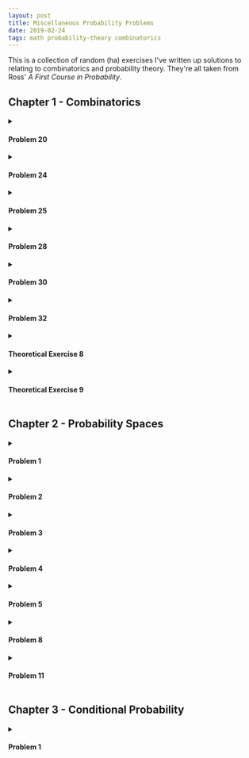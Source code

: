 ```yaml
---
layout: post
title: Miscellaneous Probability Problems
date: 2019-02-24
tags: math probability-theory combinatorics
---
```

This is a collection of random (ha) exercises I've written up solutions to relating to combinatorics and probability theory. They're all taken from Ross' <i>A First Course in Probability</i>.

<!-- Most of them are taken from Ross' <i>A First Course in Probability<i>. -->

<!--more-->

## Chapter 1 - Combinatorics
<details>
<summary><h4 class="inline">Problem 20</h4></summary>
<b>Question:</b> A person has $8$ friends but will only invite $5$ to a party. How many ways can he invite them if $2$ of the friends are feuding and won't attend together? How many ways if $2$ of the friends will only attend together?
<p></p>
<b>Answer:</b> The first question is given by the total number of combinations of friends minus the number of combinations that have the two friends:

$$\underbrace{\binom{8}{5}}_{\substack{\text{all combos}\\ \text{of friends}}}\mkern-13mu-\underbrace{\overbrace{\binom{2}{2}}^{\substack{\text{feuding}\\ \text{friends}}}\overbrace{\binom{6}{3}}^{\substack{\text{the}\\ \text{rest}}}}_{\text{impossible cases}}=36$$

The second question is given by the number of combinations where the two close friends show up together plus the number of combinations where they do not:

$$\underbrace{\binom{6}{5}}_{\substack{\text{close friends}\\ \text{don't show}}}\mkern-18mu+\,\,\underbrace{\overbrace{\binom{2}{2}}^{\substack{\text{close}\\ \text{friends}}}\overbrace{\binom{6}{3}}^{\substack{\text{the}\\ \text{rest}}}}_{\substack{\text{close friends}\\ \text{show up}}}=26$$


<p></p>
</details>

<details>
<summary><h4 class="inline">Problem 24</h4></summary>
<b>Question:</b> Expand $(3x^2+y)^5$.
<p></p>
<b>Answer:</b> Let $a=3x^2$ and $b=y$. Now we use the binomial theorem:

$$(a+b)^5=\sum^5_{k=0} \binom{5}{k}a^{5-k}b^k=a^5+5a^4b+10a^3b^2+10a^2b^3+5ab^4+b^5$$

Re-substituting we arrive at:

$$\begin{align*}
(3x^2+y)^5&=(3x^2)^5+5(3x^2)^4y+10(3x^2)^3y^2+10(3x^2)^2y^3+5(3x^2)y^4+y^5\\
&=243x^{10}+405x^8y+270x^6y^2+90x^4y^3+15x^2y^4+y^5
\end{align*}$$
</details>

<details>
<summary><h4 class="inline">Problem 25</h4></summary>
<b>Question:</b> A game of bridge has $4$ players dealt $13$ cards each. How many different bridge deals are possible?
<p></p>
<b>Answer:</b> There are $4\cdot 13=52$ cards in total, so the total number of ways of splitting $52$ cards in $4$ equal groups is given by the following multinomial coefficient:

$$\binom{52}{13,13,13,13}=\frac{52!}{(13!)^4}\approx5.35\cdot10^{28}$$
</details>

<details>
<summary><h4 class="inline">Problem 28</h4></summary>
<b>Question:</b> Given $8$ teachers to be divided into $4$ schools, how many divisions are possible? What if each school must receive $2$ teachers?
<p></p>
<b>Answer:</b> First note that the teachers and schools are different, so a school receiving teacher A and B is a different division from them receiving B and C.
<p></p>
With this in mind, in the first case we see that for every teacher there is a choice to be in 1 of 4 schools. Thus, via the <a href="/the-basic-principle-of-counting">principle of counting</a>, we have:

$$\underbrace{\mkern-20mu\overbrace{4}^{4\text{ schools}}\mkern-20mu\cdot4\cdot4\cdot4\cdot4\cdot4\cdot4\cdot4}_{8\text{ teachers}}=4^8=65536\text{ divisions}$$

The above case was for any division (even those in which some schools got no teachers). However in the following case, each school must receive 2 teachers. The number of ways a group of 8 can be split into 4 groups of 2 is given by the following multinomial coefficient:

$$\binom{8}{2,2,2,2}=\frac{8!}{2!2!2!2!}=2520\text{ divisions}$$
</details>



<details>
<summary><h4 class="inline">Problem 30</h4></summary>
<b>Question:</b> Delegates from $10$ countries are to be seated in a row together, $1$ per country. $4$ of these countries are the US, Russia, England, and France. How many possible seating arrangements are there if the American and Russian delegates <i>can't</I> sit together, and the English and French delegates <i>must</i> sit together?
<p></p>
<b>Answer:</b> The number of ways $n$ things can be permutated is given by $n!$. As such, if we consider the English and French delegates as one unit, there are $9!$ ways of arranging them with the other delegates times $2$ since we can switch the French and English delegates amongst themselves:

$$\small\substack{\text{2 options}\\ \text{for En & Fr}}\left\{
    \begin{array}{ll}
        \underbrace{(x_1,x_2,x_3,x_4,x_5,x_6,x_7,x_8,\text{EnFr})}_{9! \text{ permutations}}\\
        \underbrace{(x_1,x_2,x_3,x_4,x_5,x_6,x_7,x_8,\text{FrEn})}_{9! \text{ permutations}}
    \end{array}
\right.=2\cdot 9!$$

Now we calculate all the arrangements where not only France and England are sitting together, but where the US and Russia are as well. This is given by a similar argument, where we treat the US and Russia as a single unit:

$$\small\substack{\text{2 options}\\ \text{for En & Fr}\\\text{2 options}\\ \text{for US & Ru}}\left\{
    \begin{array}{ll}
        \phantom{(Dummy)}\\
        \underbrace{(x_1,x_2,x_3,x_4,x_5,x_6,\text{USRu},\text{EnFr})}_{8! \text{ permutations}}\\
        \underbrace{(x_1,x_2,x_3,x_4,x_5,x_6,\text{USRu},\text{FrEn})}_{8! \text{ permutations}}\\
        \underbrace{(x_1,x_2,x_3,x_4,x_5,x_6,\text{RuUS},\text{EnFr})}_{8! \text{ permutations}}\\
        \underbrace{(x_1,x_2,x_3,x_4,x_5,x_6,\text{RuUS},\text{FrEn})}_{8! \text{ permutations}}
    \end{array}
\right.=2\cdot2\cdot 8!$$

And using these two quantities, it should be clear that the total number of valid arrangements is given by those where France and England sit together <i>minus</i> those where they sit together AND the US and Russia sit together (since all that's left are the arrangements that satisfy both constraints):

$$(2\cdot9!)-(2\cdot2\cdot8!)=564480$$
</details>

<details>
<summary><h4 class="inline">Problem 32</h4></summary>
<b>Question:</b> An elevator starts at the basement with $8$ people (not including the operator) and will discharge them all by the time it reaches floor $6$. How many different ways could the operator have seen people leaving the elevator if all people look alike to him? What if there were $5$ men and $3$ women and he could tell men and women apart?
<p></p>
<b>Answer:</b> The number of different ways a group of $8$ identical people could be distributed amongst $6$ different floors is given by the following multiset coefficient:

$$\left(\!\!{6 \choose 8}\!\!\right)=\binom{6+8-1}{8}=1287$$

The number of different ways a group of $5$ identical men could be distributed amongst $6$ different floors times the number of ways $3$ women could be distributed is given by the following product:

$$\left(\!\!{6 \choose 5}\!\!\right)\left(\!\!{6 \choose 3}\!\!\right)=\binom{6+5-1}{5}\binom{6+3-1}{3}=14112$$

<p></p>
</details>

<details>
<summary><h4 class="inline">Theoretical Exercise 8</h4></summary>
<b>Question:</b> Why does the following identity hold?:

$$\binom{n+m}{k}=\sum_{i=0}^k\binom{n}{k-i}\binom{m}{i}$$

<b>Answer:</b> Note that $\binom{n+m}{k}$ is the number of ways to pick $k$ members from a group of $n+m$ candidates.  Another way to phrase this is the following sum:

$$\binom{n}{k}\binom{m}{0}+\binom{n}{k-1}\binom{m}{1}+\cdots+\binom{n}{0}\binom{m}{k}$$

Which is the number of ways to pick $k$ members from only the first $n$ candidates and $0$ from the other $m$, plus the number of ways to pick $k-1$ members from the first $n$ and only $1$ from the other $m$, and so on. This sum gives us all the ways of picking $k$ members of the total group $n+m$ in terms of just the smaller groups $n$ and $m$.
<p></p>
</details>

<details>
<summary><h4 class="inline">Theoretical Exercise 9</h4></summary>
<b>Question:</b> Using the result from Theoretical Exercise 8, prove the following identity:

$$\binom{2n}{n}=\sum_{k=0}^n\binom{n}{k}^2$$

<b>Answer:</b> From the previous exercise we have:

$$\begin{align*}
\binom{2n}{n}=\binom{n+n}{n}&=\sum_{k=0}^n\binom{n}{n-k}\binom{n}{k}\\
&=\sum_{k=0}^n\binom{n}{k}\binom{n}{k}=\sum_{k=0}^n\binom{n}{k}^2
\end{align*}$$

With the third equality being justified by the following identity:

$$\binom{n}{n-k}=\frac{n!}{(n-n+k)!(n-k)!}=\frac{n!}{k!(n-k)!}=\binom{n}{k}$$

<i>whenever $0\le k\le n$.</i>
<p></p>
</details>

## Chapter 2 - Probability Spaces
<details>
<summary><h4 class="inline">Problem 1</h4></summary>
<b>Question:</b> Consider a box with 1 red, 1 green, and 1 blue marble. Whenever a marble is chosen from the box, it is replaced with a marble of the same color. What sample space $\Omega$ represents picking two marbles from the box? What about when the marble isn't replaced?
<p></p>
<b>Answer:</b> When sample space for picking the first marble is the same as the second, i.e. replacement is in effect:

$$\Omega=\{r,g,b\}^2$$

Without replacement, the sample space looks like:

$$\Omega=\{(r,g),(r,b),(g,r),(g,b),(b,r),(b,g)\}$$

Where the first element of each outcome is the first choice and likewise for the second. Note that this sample space has no <a href="\cartesian-product#cartesian-factorization">cartesian factorization</a>.<p></p>
</details>

<details>
<summary><h4 class="inline">Problem 2</h4></summary>
<b>Question:</b> A die is rolled continually until a 6 appears. Let $E_n$ denote the event that $n$ rolls were needed to end the experiment. What outcomes are in $E_n$? What is the sample space of this experiment? What does $(\bigcup_{n\in\mathbb{N}} E_n)^\complement$ mean?
<p></p>
<b>Answer:</b> First let us define the event $E_n$. That is, the set of all sequences of rolls of length $n$ (each of which must end in a 6):

$$E_n = \{(k_1,k_2,\cdots,k_i,\cdots,k_{n-1},6)\mid k_i\in[1..5]\}$$

The sample space of this experiment is the set of all finite sequences that end with a $6$ (where the experiment ends) <i>as well as</i> the set of all infinite sequences that don't include $6$ (where the experiment goes on forever):

$$\Omega = \underbrace{\left(\bigcup_{n\in\mathbb{N}} E_n\right)}_{\text{finite sequences}}\cup\underbrace{\{(k_1,k_2,\cdots)\mid k_i\in[1..5]\}}_{\text{infinite sequences}}$$

Recall that $\bigcup_{n\in\mathbb{N}} E_n$ is the event that the experiment terminates, i.e. the outcome is of finite length. Thus, its complement $(\bigcup_{n\in\mathbb{N}} E_n)^\complement$ is the event that it does <i>not</i> terminate and is infinite:

$$\left(\bigcup_{n\in\mathbb{N}} E_n\right)^\complement = \underbrace{\{(k_1,k_2,\cdots)\mid k_i\in[1..5]\}}_{\text{infinite sequences}}$$

<i>Its important to note that the infinite sequence outcomes have probability $0$ of occurring because the odds of never landing a $6$ are given by:</i>

 $$\lim_{n\to\infty}\left(\frac{5}{6}\right)^n=0$$
 
<i>I included them because the problem references them but, for practical purposes, they need not be considered.</i><p></p>
</details>

<details>
<summary><h4 class="inline">Problem 3</h4></summary>
<b>Question:</b> Two dice are thrown. Let $E$ be the event that their sum is odd, $F$ that at least one die is a $1$, and $G$ be that their sum is $5$. Give the events $EF$, $E\cup F$, $FG$, $EF^\complement$, and $EFG$.
<p></p>
<b>Answer:</b> $EF$ is the event that the sum of the dice is odd <i>and</i> one of them is a $1$:

$$\begin{align*}
EF&=\{(x,y)\mid x+y \equiv 1 \bmod{2}\wedge (x=1\vee y=1)\}\\
&=\{(1,2),(1,4),(1,6),(6,1),(4,1),(2,1)\}
\end{align*}$$

$E\cup F$ is the event that either the sum is odd <i>or</i> one die is a $1$:

$$E\cup F=\{(x,y)\mid x+y \equiv 1 \bmod{2}\vee (x=1\vee y=1)\}$$

<i>No need to give all these outcomes explicitly.</i>
<p></p>
$FG$ is the event that 1 die is a $1$ <i>and</i> the dice sum to 5. This leaves only two possibilities:

$$FG=\{(1,4),(4,1)\}$$

$EF^\complement$ is the event that the sum is odd and that <i>no</i> die is a $1$:

$$EF=\{(x,y)\mid x+y \equiv 1 \bmod{2}\wedge (x\not=1\wedge y\not=1)\}$$
<i>Again, no need to give all these outcomes explicitly.</i>
<p></p>
And finally, $EFG$ is the event that the sum is odd, there is at least one $1$, <i>and</i> that the sum is $5$. This leaves only two possibilities and is the same as $FG$:

$$EFG=\{(1,4),(4,1)\}$$
</details>

<details>
<summary><h4 class="inline">Problem 4</h4></summary>
<b>Question:</b> Players A, B, and C take turns flipping a coin. The first to get heads wins. The sample space of this experiment is given by the following bit strings:

$$\Omega = \{1,01,001,0001,\cdots,0000\dots\}$$

Interpret the sample space, and define the following events in terms of $\Omega$: Player A wins is event $A$, player B wins is $B$, and $(A\cup B)^\complement$
<p></p>
<b>Answer:</b> The first group of outcomes listed in the sample space each represent which round the game was won by a $1$. Whoever was flipping that round is round-robin assigned to each bit (A is first, B is second, C is third, A is fourth, etc.). The last element listed is the outcome where the game never ends, i.e. an infinite string of $0$'s.
<p></p>
Event $A$ is the set of all outcomes whose length modulo $3$ is $1$, because A takes the first flip. Likewise, event $B$ is the set of all outcomes whose length modulo $3$ is $2$:

$$\begin{align*}
A &= \{1,0001,0000001,0000000001,\cdots\}\\
B &= \{01,00001,00000001,00000000001,\cdots\}
\end{align*}$$ 

And finally, recall that $(A\cup B)^\complement = A^\complement B^\complement$. As such, this is the event that neither A nor B win. Thus, this event contains all outcomes where C wins (i.e. sequences whose length modulo $3$ equals $0$) or the never ending outcome where nobody wins:

$$(A\cup B)^\complement =\{001,000001,000000001,\cdots,0000\dots\}$$

<i>As a side note, the never ending outcome has a $0$ probability of occurring because:</i>

$$\lim_{n\to\infty}\left(\frac{1}{2}\right)^n=0$$
</details>

<details>
<summary><h4 class="inline">Problem 5</h4></summary>
<b>Question:</b> A system has 5 components, each of which is either working or failed. The sample space of observing the status of the system is thus a $5$-tuple where the $i$th element is a $0$ if failed and a $1$ if working. How many outcomes are in the sample space? If the system works when components 1 and 2 are working or when 3 and 4 are working or when 1, 3, and 5 are working, then what is the event $W$ that the system is working? How many outcomes are in the event $A$ that components 4 and 5 have failed? Write out all outcomes of $AW$.
<p></p>
<b>Answer:</b> The sample space is the set of all bit strings (sequences of 0's and 1's) of length 5. And so its size is given by:

$$|\Omega| =|\{0,1\}^5|=2^5=32$$

The system is working when at least 1 of the 3 conditions mentioned are satisfied:

$$\begin{align*}
W=\{(x_1,x_2,x_3,x_4,x_5)\in\Omega\,\mid\, &(x_1=x_2=1)\,\vee\\
&(x_3=x_4=1)\,\vee\\
&(x_1=x_3=x_5=1)\}
\end{align*}$$

The event $A$ is just when $x_4$ and $x_5$ are $0$. Only 3 variables are free with 2 possible states each, meaning the number of outcomes is:

$$|A|=\left|\{(x_1,x_2,x_3,x_4,x_5)\in\Omega\mid x_4=x_5=0\}\right|=2^3=8$$

Event $AW$ is when the system is working, despite $x_4$ and $x_5$ not working. This only leaves two possibilities (because $x_3$ working is irrelevant):

$$AW=\{(1,1,0,0,0),(1,1,1,0,0)\}$$
</details>

<details>
<summary><h4 class="inline">Problem 8</h4></summary>
<b>Question:</b> $A$ and $B$ are mutually exclusive events with $P(A)=.3$, and $P(B)=.5$. What is the probability of $AB$, $AB^\complement$, and $A\cup B$?
<p></p>
<b>Answer:</b> Because they are mutually exclusive we have $AB=\emptyset$ and thus:

$$P(AB)=P(\emptyset)=0$$

Also because they are mutually exclusive, the probability that $B$ does not occur given $A$ has occurred is $1$, giving us:

$$P(AB^\complement)=P(B^\complement|A)P(A)=1\cdot 0.3=0.3$$

And finally, recalling that $P(AB)=0$, we have:

$$P(A\cup B) = P(A) + P(B) - P(AB) = 0.3+0.5+0=0.8$$
</details>

<details>
<summary><h4 class="inline">Problem 11</h4></summary>
<b>Question:</b> A total of 28% of American males smoke cigarettes, 7% smoke cigars, and 5% smoke both. What percentage of males smoke neither? What percentage smokes cigars but not cigarettes?
<p></p>
<b>Answer:</b> First we will define $A$ to be someone smokes cigarettes and $B$ to be that they smoke cigars. The event that someone smokes neither is given by:

$$\begin{align*}
P((A\cup B)^\complement)&=1-P(A\cup B)\\
&=1-(P(A)+P(B)-P(AB))\\
&=1-(.28+.07-.05)=.7
\end{align*}$$

The event that someone smokes cigars but not cigarettes, i.e. $BA^\complement$, can be calculated using the law of total probability:

$$\begin{align*}
P(B)&=P(BA)+P(BA^\complement)\\
.07&=.05+P(BA^\complement)\\
&\rightarrow P(BA^\complement)=.02
\end{align*}$$
</details>

## Chapter 3 - Conditional Probability

<details>
<summary><h4 class="inline">Problem 1</h4></summary>
<b>Question:</b> Two dice are rolled. What is the probability that at least one lands on $6$ given that the dice landed on different numbers? 
<p></p>
<b>Answer:</b> let $E$ represent the event that one die lands on a $6$ and $F$ that the rolls are different. The conditional probability of $E$ occurring given $F$ is:

$$P(E|F)=\frac{P(EF)}{P(F)}$$

To compute the necessary probabilities we first note that this experiment is given by a discrete uniform distribution. As a result, the probability of an event occurring is simply its cardinality over the cardinality of the sample space. So first we compute the cardinalities of each event.
<p></p>
For the sample space $\Omega$, we have two dice each with $6$ independent outcomes, and so <a href="/the-basic-principle-of-counting">the basic principle of counting</a> tells us its size:

$$|\Omega|=6\cdot6=36$$

The number of outcomes in $E$ is given by all the rolls where the first die is a $6$ and the second isn't, where the second die is a $6$ and the first isn't, and where they are both $6$:

$$|E|=5+5+1=11$$

For $F$, there are 6 choices of the first die and only 5 valid choices for the second die (i.e. no repeats) and so, via the basic principle of counting, the number of outcomes is given by:

$$|F|=6\cdot5=30$$

Note that the outcomes in $E$ are all contained in $F$ except the outcome that both rolls are a $6$. As such, the size of $EF$ is given by:

$$|EF|=11-1=10$$

We can now compute the relevant probabilities:

$$P(EF)=\frac{|EF|}{|\Omega|}=\frac{10}{36}\,\,\,\,\,\,\,\,\,\,\,\,\,\,\,P(F)=\frac{|F|}{|\Omega|}=\frac{30}{36}$$

Plugging these probabilities into our original formula we finally arrive at:

$$P(E|F)=\frac{P(EF)}{P(F)}=\frac{10/36}{30/36}=\frac{1}{3}$$
</details>

<!-- <details>
<summary><h4 class="inline">Problem ?</h4></summary>
<b>Question:</b> 
<p></p>
<b>Answer:</b>
<p></p>
</details> -->

<!-- Problem Template
<details>
<summary><h4 class="inline">Problem ?</h4></summary>
<b>Question:</b> 
<p></p>
<b>Answer:</b>
<p></p>
</details>
-->
